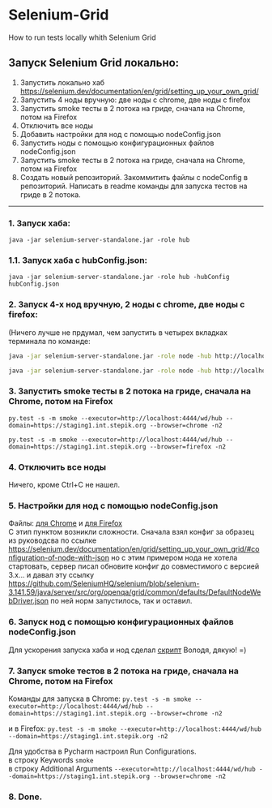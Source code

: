# Selenium-Grid
How to run tests locally whith Selenium Grid

## Запуск Selenium Grid локально:
1. Запустить локально хаб https://selenium.dev/documentation/en/grid/setting_up_your_own_grid/
2. Запустить 4 ноды вручную: две ноды с chrome, две ноды c firefox
3. Запустить smoke тесты в 2 потока на гриде, сначала на Chrome, потом на Firefox
4. Отключить все ноды
5. Добавить настройки для нод с помощью nodeConfig.json
6. Запустить ноды с помощью конфигурационных файлов nodeConfig.json
7. Запустить smoke тесты в 2 потока на гриде, сначала на Chrome, потом на Firefox
8. Создать новый репозиторий. Закоммитить файлы с nodeConfig в репозиторий. Написать в readme команды для запуска тестов на гриде в 2 потока.


------------------------

### 1. Запуск хаба:

`java -jar selenium-server-standalone.jar -role hub`

### 1.1. Запуск хаба с hubConfig.json:

`java -jar selenium-server-standalone.jar -role hub -hubConfig hubConfig.json`

### 2. Запуск 4-х нод вручную, 2 ноды с chrome, две ноды c firefox:
(Ничего лучше не прдумал, чем запустить в четырех вкладках терминала по команде:
```bash
java -jar selenium-server-standalone.jar -role node -hub http://localhost:4444 -browser browserName=chrome

java -jar selenium-server-standalone.jar -role node -hub http://localhost:4444 -browser browserName=firefox

```

### 3. Запустить smoke тесты в 2 потока на гриде, сначала на Chrome, потом на Firefox
```
py.test -s -m smoke --executor=http://localhost:4444/wd/hub --domain=https://staging1.int.stepik.org --browser=chrome -n2

py.test -s -m smoke --executor=http://localhost:4444/wd/hub --domain=https://staging1.int.stepik.org --browser=firefox -n2
```

### 4. Отключить все ноды
Ничего, кроме Ctrl+C не нашел.

### 5. Настройки для нод с помощью nodeConfig.json
Файлы: [для Chrome](cromeNodeConfig.json) и [для Firefox](firefoxNodeConfig.json)  
С этип пунктом возникли сложности. Сначала взял конфиг за образец из руководсва по ссылке https://selenium.dev/documentation/en/grid/setting_up_your_own_grid/#configuration-of-node-with-json
но с этим примером нода не хотела стартовать, сервер писал обновите конфиг до совместимого с версией 3.х... и давал эту ссылку https://github.com/SeleniumHQ/selenium/blob/selenium-3.141.59/java/server/src/org/openqa/grid/common/defaults/DefaultNodeWebDriver.json
по ней норм запустилось, так и оставил.

### 6. Запуск нод с помощью конфигурационных файлов nodeConfig.json
Для ускорения запуска хаба и нод сделал [скрипт](startSG.sh) Володя, дякую! =)

### 7. Запуск smoke тестов в 2 потока на гриде, сначала на Chrome, потом на Firefox
Команды для запуска в Chrome:
`py.test -s -m smoke --executor=http://localhost:4444/wd/hub --domain=https://staging1.int.stepik.org --browser=chrome -n2`

и в Firefox:
`py.test -s -m smoke --executor=http://localhost:4444/wd/hub --domain=https://staging1.int.stepik.org -n2`

Для удобства в Pycharm настроил Run Configurations.  
в строку Keywords `smoke`  
в строку Additional Arguments `--executor=http://localhost:4444/wd/hub --domain=https://staging1.int.stepik.org --browser=chrome -n2`

### 8. Done.
